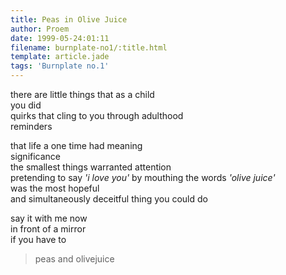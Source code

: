 ```yaml
---
title: Peas in Olive Juice
author: Proem
date: 1999-05-24:01:11
filename: burnplate-no1/:title.html
template: article.jade
tags: 'Burnplate no.1'
---
```


there are little things that as a child   
you did  
quirks that cling to you through adulthood  
reminders

that life a one time had meaning  
significance  
the smallest things warranted attention  
pretending to say _'i love you'_ by mouthing the words _'olive juice'_  
was the most hopeful  
and simultaneously deceitful 
thing you could do 

say it with me now  
in front of a mirror  
if you have to  
> peas and olivejuice